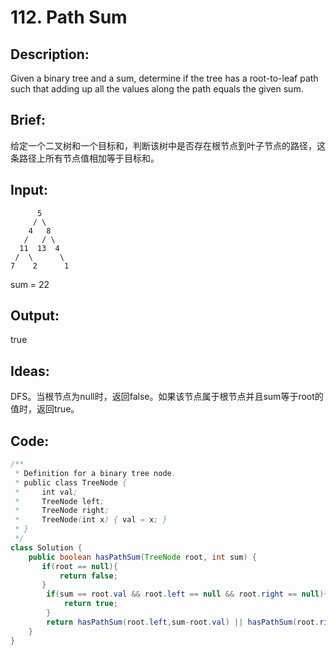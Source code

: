 # 112. Path Sum

## Description:

Given a binary tree and a sum, determine if the tree has a root-to-leaf path such that adding up all the values along the path equals the given sum.

## Brief:

给定一个二叉树和一个目标和，判断该树中是否存在根节点到叶子节点的路径，这条路径上所有节点值相加等于目标和。

## Input:

```
      5
     / \
    4   8
   /   / \
  11  13  4
 /  \      \
7    2      1
```

sum = 22

## Output:

true

## Ideas:

DFS。当根节点为null时，返回false。如果该节点属于根节点并且sum等于root的值时，返回true。

## Code:

```java
/**
 * Definition for a binary tree node.
 * public class TreeNode {
 *     int val;
 *     TreeNode left;
 *     TreeNode right;
 *     TreeNode(int x) { val = x; }
 * }
 */
class Solution {
    public boolean hasPathSum(TreeNode root, int sum) {
       if(root == null){
           return false;
       }
        if(sum == root.val && root.left == null && root.right == null){
            return true;
        }
        return hasPathSum(root.left,sum-root.val) || hasPathSum(root.right,sum-root.val);
    }
}
```

